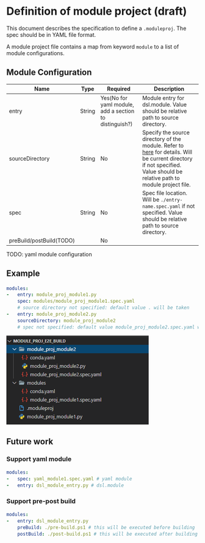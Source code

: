 # Definition of module project (draft)

This document describes the specification to define a `.moduleproj`. The spec should be in YAML file format.



A module project file contains a map from keyword `module` to a list of module configurations.  

## Module Configuration

| Name                     | Type   | Required                                               | Description                                                  |
| ------------------------ | ------ | ------------------------------------------------------ | ------------------------------------------------------------ |
| entry                    | String | Yes(No for yaml module, add a section to distinguish?) | Module entry for dsl.module. Value should be relative path to source directory. |
| sourceDirectory          | String | No                                                     | Specify the source directory of the module. Refer to [here](https://github.com/Azure/DesignerPrivatePreviewFeatures/blob/master/azureml-modules/docs/module-spec-topics/source-directory.md) for details. Will be current directory if not specified. Value should be relative path to module project file. |
| spec                     | String | No                                                     | Spec file location. Will be `./entry-name.spec.yaml` if not specified. Value should be relative path to source directory. |
| preBuild/postBuild(TODO) |        | No                                                     |                                                              |

TODO: yaml module configuration

## Example

```yaml
modules:
-   entry: module_proj_module1.py
    spec: modules/module_proj_module1.spec.yaml
	# source directory not specified: default value . will be taken
-   entry: module_proj_module2.py 
    sourceDirectory: module_proj_module2
    # spec not specified: default value module_proj_module2.spec.yaml will be taken
```

![image-20200824141143666](./example1.png)

## Future work

### Support yaml module

```yaml
modules:
-   spec: yaml_module1.spec.yaml # yaml module
-   entry: dsl_module_entry.py # dsl.module
```

### Support pre-post build

```yaml
modules:
-   entry: dsl_module_entry.py
	preBuild: ./pre-build.ps1 # this will be executed before building
	postBuild: ./post-build.ps1 # this will be executed after building
```

